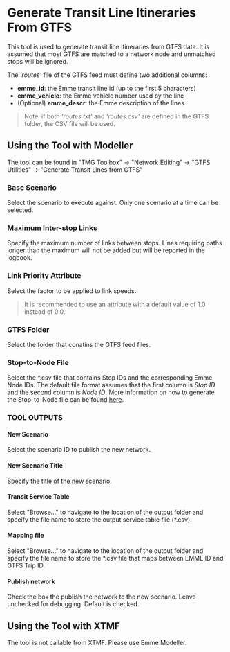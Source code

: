 # **Generate Transit Line Itineraries From GTFS**
This tool is used to generate transit line itineraries from GTFS data. It is assumed that most GTFS are matched to a network node and unmatched stops will be ignored.

The *'routes'* file of the GTFS feed must define two additional columns: 
- **emme_id**: the Emme transit line id (up to the first 5 characters)
- **emme_vehicle**: the Emme vehicle number used by the line
- (Optional) **emme_descr**: the Emme description of the lines  

> Note: if both *'routes.txt'* and *'routes.csv'* are defined in the GTFS folder, the CSV file will be used.

## **Using the Tool with Modeller**
The tool can be found in "TMG Toolbox" -> "Network Editing" -> "GTFS Utilities" -> "Generate Transit Lines from GTFS"

### Base Scenario
Select the scenario to execute against. Only one scenario at a time can be selected.

### Maximum Inter-stop Links
Specify the maximum number of links between stops. Lines requiring paths longer than the maximum will not be added but will be reported in the logbook.

### Link Priority Attribute
Select the factor to be applied to link speeds. 
> It is recommended to use an attribute with a default value of 1.0 instead of 0.0.

### GTFS Folder
Select the folder that conatins the GTFS feed files.

### Stop-to-Node File
Select the *.csv file that contains Stop IDs and the corresponding Emme Node IDs. The default file format assumes that the first column is *Stop ID* and the second column is *Node ID*. More information on how to generate the Stop-to-Node file can be found [here](../GTFS_utilities/GTFSEmmeNodeMap.md).

### TOOL OUTPUTS

#### New Scenario
Select the scenario ID to publish the new network.

#### New Scenario Title
Specify the title of the new scenario.

#### Transit Service Table
Select "Browse..." to navigate to the location of the output folder and specify the file name to store the output service table file (*.csv).

#### Mapping file 
Select "Browse..." to navigate to the location of the output folder and specify the file name to store the *.csv file that maps between EMME ID and GTFS Trip ID.

#### Publish network
Check the box the publish the network to the new scenario. Leave unchecked for debugging. Default is checked.

## **Using the Tool with XTMF**
The tool is not callable from XTMF. Please use Emme Modeller.